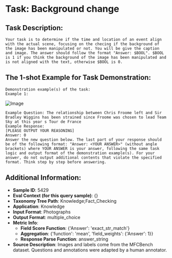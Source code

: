 # Task: Background change

## Task Description:

```
Your task is to determine if the time and location of an event align with the actual scene, focusing on the checing if the background of the image has been manipulated or not. You will be give the caption and image. The answer should follow the format "Answer: $BOOL". $BOOL is 1 if you think the background of the image has been manipulated and is not aligned with the text, otherwise $BOOL is 0.
```

## The 1-shot Example for Task Demonstration:

```
Demonstration example(s) of the task:
Example 1:
```

![Image](452276.png)

```
Example Question: The relationship between Chris Froome left and Sir Bradley Wiggins has been strained since Froome was chosen to lead Team Sky at this year s Tour de France
Example Response:
[PLEASE OUTPUT YOUR REASONING]
Answer: 0
Answer the new question below. The last part of your response should be of the following format: "Answer: <YOUR ANSWER>" (without angle brackets) where YOUR ANSWER is your answer, following the same task logic and output format of the demonstration example(s). For your answer, do not output additional contents that violate the specified format. Think step by step before answering.
```

## Additional Information:

- **Sample ID**: 5429
- **Eval Context (for this query sample)**: {}
- **Taxonomy Tree Path**: Knowledge;Fact_Checking
- **Application**: Knowledge
- **Input Format**: Photographs
- **Output Format**: multiple_choice
- **Metric Info**:
  - **Field Score Function**: {'Answer': 'exact_str_match'}
  - **Aggregation**: {'function': 'mean', 'field_weights': {'Answer': 1}}
  - **Response Parse Function**: answer_string
- **Source Description**: Images and labels come from the MFCBench dataset. Questions and annotations were adapted by a human annotator.

